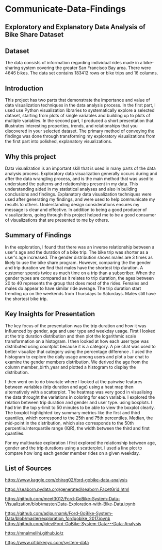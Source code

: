 # Communicate-Data-Findings
## Exploratory  and Explanatory Data Analysis of Bike Share Dataset

## Dataset

The data consists of information regarding individual rides made in a bike-sharing system covering the greater San Francisco Bay area. There were 4646 bikes. The data set contains 183412 rows or bike trips and 16 columns.


## Introduction

This project has two parts that demonstrate the importance and value of data visualization techniques in the data analysis process. In the first part, I used use Python visualization libraries to systematically explore a selected dataset, starting from plots of single variables and building up to plots of multiple variables. In the second part, I produced a short presentation that illustrates interesting properties, trends, and relationships that you discovered in your selected dataset. The primary method of conveying the findings was done through transforming my exploratory visualizations from the first part into polished, explanatory visualizations.

## Why this project

Data visualization is an important skill that is used in many parts of the data analysis process. Exploratory data visualization generally occurs during and after the data wrangling process, and is the main method that was used to understand the patterns and relationships present in my data. This understanding aided in my statistical analyses and also in building conclusions and findings. Explanatory data visualization techniques were used after generating my findings, and were used to help communicate my results to others. Understanding design considerations ensures my message is clear and effective. In addition to being a good producer of visualizations, going through this project helped me to be a good consumer of visualizations that are presented to me by others.

## Summary of Findings

In the exploration, I found that there was an inverse relationship between a user's age and the duration of a bike trip. The  bike trip was shorter as a user's age increased. The gender distribution shows males are 3 times as likely to use the bike share program. However, comparing the the gender and trip duration we find that males have the shortest trip duration. A customer spends twice as much time on a trip than a subscriber. When the gender types are compared as it relates to trip duration, the ages between 20 to 40 represents the group that does most of the rides. Females and males do appear to have similar ride average. The trip duration start trending up on the weekends from Thursdays to Saturdays. Males still have the shortest bike trip.

## Key Insights for Presentation

The key focus of the presentation was the trip duration and how it was influenced by gender, age and user type and weekday usage. First I looked at the trip duration distribution and then plot the logarithmic scale transformation on a histogram. I then looked at how each user type was distributed using countplot because it is a category. A pie chat was used to better visualize that category using the percentage difference . I used the histogram to explore the daily usage among users and plot a bar chat to examine the gender members distribution. We derived the age from the column member_birth_year and plotted a histogram to display the distribution.

I then went on to do bivariate where I looked at the pairwise features between variables (trip duration and age) using a heat map then alternatively with a scatterplot. The heatmap was very good in visualising the data throught the variations in coloring for each variable. I explored the relation between trip duration and gender and user type. using boxplots. I had trim the top y-limit to 50 minutes to be able to view the boxplot clearly. The boxplot highlighted key summary metrics like the first and third quantiles, which correspond to the 25th and 75th percentiles. Median, the mid-point in the distribution, which also corresponds to the 50th percentile.Interquartile range (IQR), the width between the third and first quantiles. 

For my multivariae exploration I first explored the relationship between age, gender and the trip durations using a scatterplot. I used a line plot to compare how long each gender member rides on a given weekday.

## List of Sources

https://www.kaggle.com/chirag02/ford-gobike-data-analysis

https://seaborn.pydata.org/generated/seaborn.FacetGrid.html

https://github.com/meet3012/Ford-GoBike-System-Data-Visualization/blob/master/Data-Exploration-with-Bike-Data.ipynb

https://github.com/adipurnamk/Ford-GoBike-System-Data/blob/master/exploration_fordgobike_2017.ipynb
https://github.com/ijdev/Ford-GoBike-System-Data---Data-Analysis

https://mnalmelihi.github.io/z

https://www.citibikenyc.com/system-data

